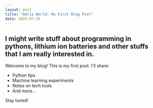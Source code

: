 ```yaml
---
layout: post
title: "Hello World: My First Blog Post"
date: 2025-07-15
---
```

## I might write stuff about programming in pythons, lithium ion batteries and other stuffs that I am really interested in.
Welcome to my blog! This is my first post. I'll share:

- Python tips
- Machine learning experiments
- Notes on tech tools
- And more...

Stay tuned!
